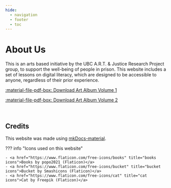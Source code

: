 ```yaml
---
hide:
  - navigation
  - footer
  - toc
---
```


# About Us

This is an arts based initiative by the UBC A.R.T. & Justice Research Project group, to support the well-being of people in prison. This website includes a set of lessons on digital literacy, which are designed to be accessible to anyone, regardless of their prior experience.

[:material-file-pdf-box: Download Art Album Volume 1](assets/media/art-album-vol1.pdf)

[:material-file-pdf-box: Download Art Album Volume 2](assets/media/art-album-vol2.pdf)

<!-- ## See this video (placeholder)
<video controls>
<source src="../assets/media/test-video.mp4" type="video/mp4">
</video> -->

<br>

## **Credits**

This website was made using [mkDocs-material](https://squidfunk.github.io/mkdocs-material/).

??? info "Icons used on this website"

    - <a href="https://www.flaticon.com/free-icons/books" title="books icons">Books by popo2021 (Flaticon)</a>
    - <a href="https://www.flaticon.com/free-icons/bucket" title="bucket icons">Bucket by Smashicons (Flaticon)</a>
    - <a href="https://www.flaticon.com/free-icons/cat" title="cat icons">Cat by Freepik (Flaticon)</a>